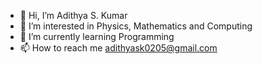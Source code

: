 - 👋 Hi, I’m Adithya S. Kumar
- 👀 I’m interested in Physics, Mathematics and Computing
- 🌱 I’m currently learning Programming
- 📫 How to reach me adithyask0205@gmail.com

<!---
adithya0205/adithya0205 is a ✨ special ✨ repository because its `README.md` (this file) appears on your GitHub profile.
You can click the Preview link to take a look at your changes.
--->
